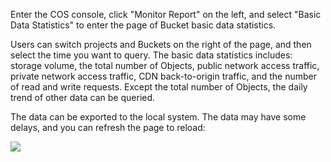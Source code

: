 Enter the COS console, click "Monitor Report" on the left, and select "Basic Data Statistics" to enter the page of Bucket basic data statistics.

Users can switch projects and Buckets on the right of the page, and then select the time you want to query. The basic data statistics includes: storage volume, the total number of Objects, public network access traffic, private network access traffic, CDN back-to-origin traffic, and the number of read and write requests. Except the total number of Objects, the daily trend of other data can be queried.

The data can be exported to the local system. The data may have some delays, and you can refresh the page to reload:

![](https://mc.qcloudimg.com/static/img/ec794f01051c4fd0f1b4013ca565b672/image.png)








